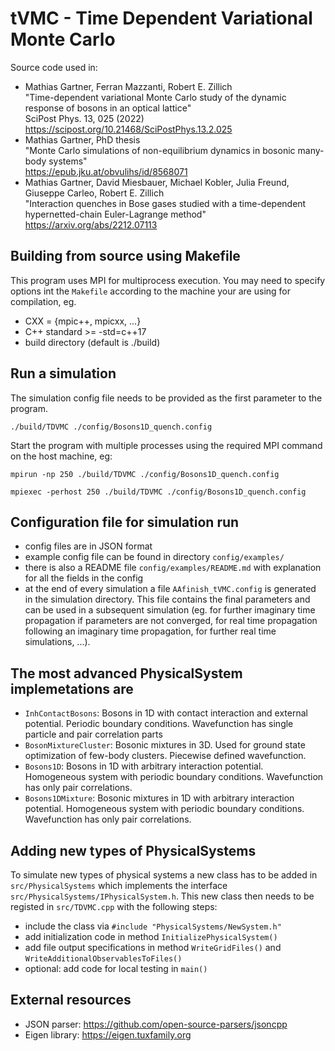 # tVMC - Time Dependent Variational Monte Carlo

Source code used in:

- Mathias Gartner, Ferran Mazzanti, Robert E. Zillich  
  "Time-dependent variational Monte Carlo study of the dynamic response of bosons in an optical lattice"  
  SciPost Phys. 13, 025 (2022)  
  https://scipost.org/10.21468/SciPostPhys.13.2.025
- Mathias Gartner, PhD thesis  
  "Monte Carlo simulations of non-equilibrium dynamics in bosonic many-body systems"  
  https://epub.jku.at/obvulihs/id/8568071
- Mathias Gartner, David Miesbauer, Michael Kobler, Julia Freund, Giuseppe Carleo, Robert E. Zillich  
  "Interaction quenches in Bose gases studied with a time-dependent hypernetted-chain Euler-Lagrange method"  
  https://arxiv.org/abs/2212.07113

## Building from source using Makefile

This program uses MPI for multiprocess execution. You may need to specify options int the `Makefile` according to the machine your are using for compilation, eg.

- CXX = {mpic++, mpicxx, ...}
- C++ standard >= -std=c++17
- build directory (default is ./build)

## Run a simulation

The simulation config file needs to be provided as the first parameter to the program.

`./build/TDVMC ./config/Bosons1D_quench.config`

Start the program with multiple processes using the required MPI command on the host machine, eg:

`mpirun -np 250 ./build/TDVMC ./config/Bosons1D_quench.config`

`mpiexec -perhost 250 ./build/TDVMC ./config/Bosons1D_quench.config`

## Configuration file for simulation run

- config files are in JSON format
- example config file can be found in directory `config/examples/`
- there is also a README file `config/examples/README.md` with explanation for all the fields in the config
- at the end of every simulation a file `AAfinish_tVMC.config` is generated in the simulation directory. This file contains the final parameters and can be used in a subsequent simulation (eg. for further imaginary time propagation if parameters are not converged, for real time propagation following an imaginary time propagation, for further real time simulations, ...).

## The most advanced PhysicalSystem implemetations are

- `InhContactBosons`: Bosons in 1D with contact interaction and external potential. Periodic boundary conditions. Wavefunction has single particle and pair correlation parts
- `BosonMixtureCluster`: Bosonic mixtures in 3D. Used for ground state optimization of few-body clusters. Piecewise defined wavefunction.
- `Bosons1D`: Bosons in 1D with arbitrary interaction potential. Homogeneous system with periodic boundary conditions. Wavefunction has only pair correlations.
- `Bosons1DMixture`: Bosonic mixtures in 1D with arbitrary interaction potential. Homogeneous system with periodic boundary conditions. Wavefunction has only pair correlations.

## Adding new types of PhysicalSystems

To simulate new types of physical systems a new class has to be added in `src/PhysicalSystems` which implements the interface `src/PhysicalSystems/IPhysicalSystem.h`. This new class then needs to be registed in `src/TDVMC.cpp` with the following steps:

- include the class via `#include "PhysicalSystems/NewSystem.h"`
- add initialization code in method `InitializePhysicalSystem()`
- add file output specifications in method `WriteGridFiles()` and `WriteAdditionalObservablesToFiles()`
- optional: add code for local testing in `main()`

## External resources

- JSON parser: https://github.com/open-source-parsers/jsoncpp
- Eigen library: https://eigen.tuxfamily.org
